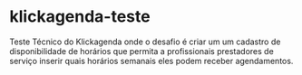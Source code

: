 # klickagenda-teste
Teste Técnico do Klickagenda onde o desafio é criar um um cadastro de disponibilidade de horários que permita a profissionais prestadores de serviço inserir quais horários semanais eles podem receber agendamentos.
